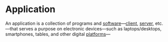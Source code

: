 # Application

An application is a collection of programs and [software](/docs/glossary/software)—[client](/docs/glossary/client), [server](/docs/glossary/server), etc.—that serves a purpose on electronic devices—such as laptops/desktops, smartphones, tables, and other digital [platforms](/docs/glossary/platform)—